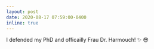 ```yaml
---
layout: post
date: 2020-08-17 07:59:00-0400
inline: true
---
```


I defended my PhD and officailly Frau Dr. Harmouch! :sparkles: :sunglasses:
